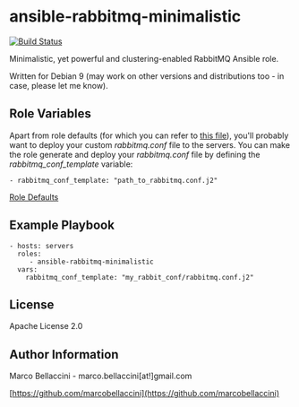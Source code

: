 ansible-rabbitmq-minimalistic
=============================
[![Build Status](https://travis-ci.org/marcobellaccini/ansible-rabbitmq-minimalistic.svg?branch=master)](https://travis-ci.org/marcobellaccini/ansible-rabbitmq-minimalistic)

Minimalistic, yet powerful and clustering-enabled RabbitMQ Ansible role.

Written for Debian 9 (may work on other versions and distributions too - in case, please let me know).

Role Variables
--------------
Apart from role defaults (for which you can refer to [this file](./defaults/main.yml)), you'll probably want to deploy your custom *rabbitmq.conf* file
to the servers.
You can make the role generate and deploy your *rabbitmq.conf* file by defining the *rabbitmq_conf_template* variable:

    - rabbitmq_conf_template: "path_to_rabbitmq.conf.j2"


[Role Defaults](./defaults/main.yml)

Example Playbook
----------------

    - hosts: servers
      roles:
         - ansible-rabbitmq-minimalistic
      vars:
        rabbitmq_conf_template: "my_rabbit_conf/rabbitmq.conf.j2"

License
-------

Apache License 2.0

Author Information
------------------

Marco Bellaccini - marco.bellaccini[at!]gmail.com

[https://github.com/marcobellaccini](https://github.com/marcobellaccini)
